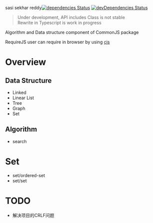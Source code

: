 sasi sekhar reddy[![dependencies Status](https://david-dm.org/valaxy/algorithm-data-structure/status.svg?style=flat-square)](https://david-dm.org/valaxy/algorithm-data-structure)
[![devDependencies Status](https://david-dm.org/valaxy/algorithm-data-structure/dev-status.svg?style=flat-square)](https://david-dm.org/valaxy/algorithm-data-structure?type=dev)


> Under development, API includes Class is not stable     
> Rewrite in Typescript is work in progress

Algorithm and Data structure component of CommonJS package
 
RequireJS user can require in browser by using [cjs](https://github.com/guybedford/cjs)

# Overview

## Data Structure
- Linked
- Linear List
- Tree
- Graph
- Set

## Algorithm
- search


# Set
- set/ordered-set
- set/set


# TODO
- 解决项目的CRLF问题
